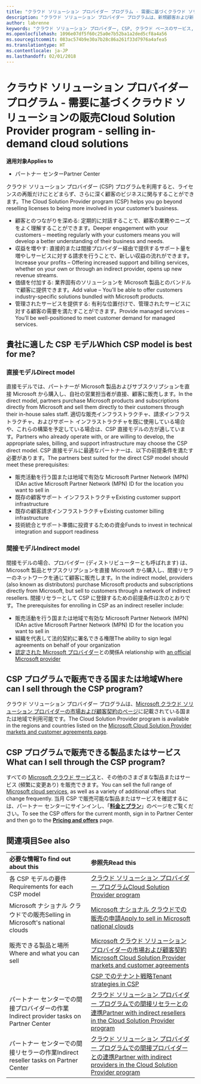 ```yaml
---
title: "クラウド ソリューション プロバイダー プログラム - 需要に基づくクラウド ソリューションの販売 | パートナー センター"
description: "クラウド ソリューション プロバイダー プログラムは、新規顧客および新しい専門分野の追加によってビジネスの拡大に役立ちます。"
author: labrenne
keywords: "クラウド ソリューション プロバイダー, CSP, クラウド ベースのサービス, Azure, Office 365, Dynamics, CSP パートナ, CSP での販売, 直接パートナー, CSP 直接パートナー, CSP 間接リセラー, 直接 CSP, 間接 CSP, 直接モデル, 間接モデル, 間接リセラー, 間接プロバイダー, プロバイダー, ディストリビューター, クラウド ソリューション プロバイダー プログラム"
ms.openlocfilehash: 1096e07df5f60c25a0e7b52ba1a2ded5cf8a4a56
ms.sourcegitcommit: 083ac574b9e30a7b28c86a261f33d7976a4afea5
ms.translationtype: HT
ms.contentlocale: ja-JP
ms.lasthandoff: 02/01/2018
---
```

# <a name="cloud-solution-provider-program---selling-in-demand-cloud-solutions"></a><span data-ttu-id="f6bd9-104">クラウド ソリューション プロバイダー プログラム - 需要に基づくクラウド ソリューションの販売</span><span class="sxs-lookup"><span data-stu-id="f6bd9-104">Cloud Solution Provider program - selling in-demand cloud solutions</span></span> 

**<span data-ttu-id="f6bd9-105">適用対象</span><span class="sxs-lookup"><span data-stu-id="f6bd9-105">Applies to</span></span>**

-  <span data-ttu-id="f6bd9-106">パートナー センター</span><span class="sxs-lookup"><span data-stu-id="f6bd9-106">Partner Center</span></span>

<span data-ttu-id="f6bd9-107">クラウド ソリューション プロバイダー (CSP) プログラムを利用すると、ライセンスの再販だけにとどまらず、さらに深く顧客のビジネスに関与することができます。</span><span class="sxs-lookup"><span data-stu-id="f6bd9-107">The Cloud Solution Provider program (CSP) helps you go beyond reselling licenses to being more involved in your customer’s business.</span></span>
 
- <span data-ttu-id="f6bd9-108">顧客とのつながりを深める: 定期的に対話することで、顧客の業務やニーズをよく理解することができます。</span><span class="sxs-lookup"><span data-stu-id="f6bd9-108">Deeper engagement with your customers – meeting regularly with your customers means you will develop a better understanding of their business and needs.</span></span>
- <span data-ttu-id="f6bd9-109">収益を増やす: 直接的または間接プロバイダー経由で提供するサポート量を増やしサービスに対する請求を行うことで、新しい収益の流れができます。</span><span class="sxs-lookup"><span data-stu-id="f6bd9-109">Increase your profits – Offering increased support and billing services, whether on your own or through an indirect provider, opens up new revenue streams.</span></span>  
- <span data-ttu-id="f6bd9-110">価値を付加する: 業界固有のソリューションを Microsoft 製品とのバンドルで顧客に提供できます。</span><span class="sxs-lookup"><span data-stu-id="f6bd9-110">Add value – You’ll be able to offer customers industry-specific solutions bundled with Microsoft products.</span></span>
- <span data-ttu-id="f6bd9-111">管理されたサービスを提供する: 有利な位置付けで、管理されたサービスに対する顧客の需要を満たすことができます。</span><span class="sxs-lookup"><span data-stu-id="f6bd9-111">Provide managed services – You’ll be well-positioned to meet customer demand for managed services.</span></span> 

## <a name="which-csp-model-is-best-for-me"></a><span data-ttu-id="f6bd9-112">貴社に適した CSP モデル</span><span class="sxs-lookup"><span data-stu-id="f6bd9-112">Which CSP model is best for me?</span></span>

### <a name="direct-model"></a><span data-ttu-id="f6bd9-113">直接モデル</span><span class="sxs-lookup"><span data-stu-id="f6bd9-113">Direct model</span></span>

 <span data-ttu-id="f6bd9-114">直接モデルでは、パートナーが Microsoft 製品およびサブスクリプションを直接 Microsoft から購入し、自社の営業担当者が直接、顧客に販売します。</span><span class="sxs-lookup"><span data-stu-id="f6bd9-114">In the direct model, partners purchase Microsoft products and subscriptions directly from Microsoft and sell them directly to their customers through their in-house sales staff.</span></span> <span data-ttu-id="f6bd9-115">適切な販売インフラストラクチャ、請求インフラストラクチャ、およびサポート インフラストラクチャを既に使用している場合や、これらの構築を予定している場合は、CSP 直接モデルの方が適しています。</span><span class="sxs-lookup"><span data-stu-id="f6bd9-115">Partners who already operate with, or are willing to develop, the appropriate sales, billing, and support infrastructure may choose the CSP direct model.</span></span> <span data-ttu-id="f6bd9-116">CSP 直接モデルに最適なパートナーは、以下の前提条件を満たす必要があります。</span><span class="sxs-lookup"><span data-stu-id="f6bd9-116">The partners best suited for the direct CSP model should meet these prerequisites:</span></span>
- <span data-ttu-id="f6bd9-117">販売活動を行う国または地域で有効な Microsoft Partner Network (MPN) ID</span><span class="sxs-lookup"><span data-stu-id="f6bd9-117">An active Microsoft Partner Network (MPN) ID for the location you want to sell in</span></span>
- <span data-ttu-id="f6bd9-118">既存の顧客サポート インフラストラクチャ</span><span class="sxs-lookup"><span data-stu-id="f6bd9-118">Existing customer support infrastructure</span></span>
- <span data-ttu-id="f6bd9-119">既存の顧客請求インフラストラクチャ</span><span class="sxs-lookup"><span data-stu-id="f6bd9-119">Existing customer billing infrastructure</span></span>
- <span data-ttu-id="f6bd9-120">技術統合とサポート準備に投資するための資金</span><span class="sxs-lookup"><span data-stu-id="f6bd9-120">Funds to invest in technical integration and support readiness</span></span>


### <a name="indirect-model"></a><span data-ttu-id="f6bd9-121">間接モデル</span><span class="sxs-lookup"><span data-stu-id="f6bd9-121">Indirect model</span></span>

<span data-ttu-id="f6bd9-122">間接モデルの場合、プロバイダー (ディストリビューターとも呼ばれます) は、Microsoft 製品とサブスクリプションを直接 Microsoft から購入し、間接リセラーのネットワークを通じて顧客に販売します。</span><span class="sxs-lookup"><span data-stu-id="f6bd9-122">In the indirect model, providers (also known as distributors) purchase Microsoft products and subscriptions directly from Microsoft, but sell to customers through a network of indirect resellers.</span></span> <span data-ttu-id="f6bd9-123">間接リセラーとして CSP に登録するための前提条件は次のとおりです。</span><span class="sxs-lookup"><span data-stu-id="f6bd9-123">The prerequisites for enrolling in CSP as an indirect reseller include:</span></span>

- <span data-ttu-id="f6bd9-124">販売活動を行う国または地域で有効な Microsoft Partner Network (MPN) ID</span><span class="sxs-lookup"><span data-stu-id="f6bd9-124">An active Microsoft Partner Network (MPN) ID for the location you want to sell in</span></span>
- <span data-ttu-id="f6bd9-125">組織を代表して法的契約に署名できる権限</span><span class="sxs-lookup"><span data-stu-id="f6bd9-125">The ability to sign legal agreements on behalf of your organization</span></span>
- <span data-ttu-id="f6bd9-126">[認定された Microsoft プロバイダー](https://partnercenter.microsoft.com/partner/find-a-provider)との関係</span><span class="sxs-lookup"><span data-stu-id="f6bd9-126">A relationship with [an official Microsoft provider](https://partnercenter.microsoft.com/partner/find-a-provider)</span></span>


## <a name="where-can-i-sell-through-the-csp-program"></a><span data-ttu-id="f6bd9-127">CSP プログラムで販売できる国または地域</span><span class="sxs-lookup"><span data-stu-id="f6bd9-127">Where can I sell through the CSP program?</span></span>

<span data-ttu-id="f6bd9-128">クラウド ソリューション プロバイダー プログラムは、[Microsoft クラウド ソリューション プロバイダーの市場および顧客契約のページ](agreements.md)に記載されている国または地域で利用可能です。</span><span class="sxs-lookup"><span data-stu-id="f6bd9-128">The Cloud Solution Provider program is available in the regions and countries listed on the [Microsoft Cloud Solution Provider markets and customer agreements page](agreements.md).</span></span>  

## <a name="what-can-i-sell-through-the-csp-program"></a><span data-ttu-id="f6bd9-129">CSP プログラムで販売できる製品またはサービス</span><span class="sxs-lookup"><span data-stu-id="f6bd9-129">What can I sell through the CSP program?</span></span>

<span data-ttu-id="f6bd9-130">すべての [Microsoft クラウド サービス](https://partner.microsoft.com/cloud-solution-provider/products-and-services)と、その他のさまざまな製品またはサービス (頻繁に変更あり) を販売できます。</span><span class="sxs-lookup"><span data-stu-id="f6bd9-130">You can sell the full range of [Microsoft cloud services](https://partner.microsoft.com/cloud-solution-provider/products-and-services), as well as a variety of additional offers that change frequently.</span></span> <span data-ttu-id="f6bd9-131">当月 CSP で販売可能な製品またはサービスを確認するには、パートナー センターにサインインし、「[**料金とプラン**](https://partnercenter.microsoft.com/pcv/sales)」のページをご覧ください。</span><span class="sxs-lookup"><span data-stu-id="f6bd9-131">To see the CSP offers for the current month, sign in to Partner Center and then go to the [**Pricing and offers**](https://partnercenter.microsoft.com/pcv/sales) page.</span></span>

## <a name="see-also"></a><span data-ttu-id="f6bd9-132">関連項目</span><span class="sxs-lookup"><span data-stu-id="f6bd9-132">See also</span></span> 


|**<span data-ttu-id="f6bd9-133">必要な情報</span><span class="sxs-lookup"><span data-stu-id="f6bd9-133">To find out about this</span></span>**   |**<span data-ttu-id="f6bd9-134">参照先</span><span class="sxs-lookup"><span data-stu-id="f6bd9-134">Read this</span></span>**   |
|:---------------------------|:--------------------|
|<span data-ttu-id="f6bd9-135">各 CSP モデルの要件</span><span class="sxs-lookup"><span data-stu-id="f6bd9-135">Requirements for each CSP model</span></span>   | [<span data-ttu-id="f6bd9-136">クラウド ソリューション プロバイダー プログラム</span><span class="sxs-lookup"><span data-stu-id="f6bd9-136">Cloud Solution Provider program</span></span>](https://partnercenter.microsoft.com/partner/cloud-solution-provider)|
|<span data-ttu-id="f6bd9-137">Microsoft ナショナル クラウドでの販売</span><span class="sxs-lookup"><span data-stu-id="f6bd9-137">Selling in Microsoft's national clouds</span></span>   | [<span data-ttu-id="f6bd9-138">Microsoft ナショナル クラウドでの販売の申請</span><span class="sxs-lookup"><span data-stu-id="f6bd9-138">Apply to sell in Microsoft national clouds</span></span>](csp-national-clouds-overview.md)|
|<span data-ttu-id="f6bd9-139">販売できる製品と場所</span><span class="sxs-lookup"><span data-stu-id="f6bd9-139">Where and what you can sell</span></span>   |[<span data-ttu-id="f6bd9-140">Microsoft クラウド ソリューション プロバイダーの市場および顧客契約</span><span class="sxs-lookup"><span data-stu-id="f6bd9-140">Microsoft Cloud Solution Provider markets and customer agreements</span></span>](agreements.md)|
|  | [<span data-ttu-id="f6bd9-141">CSP でのテナント戦略</span><span class="sxs-lookup"><span data-stu-id="f6bd9-141">Tenant strategies in CSP</span></span>](regional-authorization-overview.md)
|<span data-ttu-id="f6bd9-142">パートナー センターでの間接プロバイダーの作業</span><span class="sxs-lookup"><span data-stu-id="f6bd9-142">Indirect provider tasks on Partner Center</span></span>  |[<span data-ttu-id="f6bd9-143">クラウド ソリューション プロバイダー プログラムでの間接リセラーとの連携</span><span class="sxs-lookup"><span data-stu-id="f6bd9-143">Partner with indirect resellers in the Cloud Solution Provider program</span></span>](indirect-provider-tasks-in-partner-center.md)|
|<span data-ttu-id="f6bd9-144">パートナー センターでの間接リセラーの作業</span><span class="sxs-lookup"><span data-stu-id="f6bd9-144">Indirect reseller tasks on Partner Center</span></span>   |[<span data-ttu-id="f6bd9-145">クラウド ソリューション プロバイダー プログラムでの間接プロバイダーとの連携</span><span class="sxs-lookup"><span data-stu-id="f6bd9-145">Partner with indirect providers in the Cloud Solution Provider program</span></span>](indirect-reseller-tasks-in-partner-center.md)|
